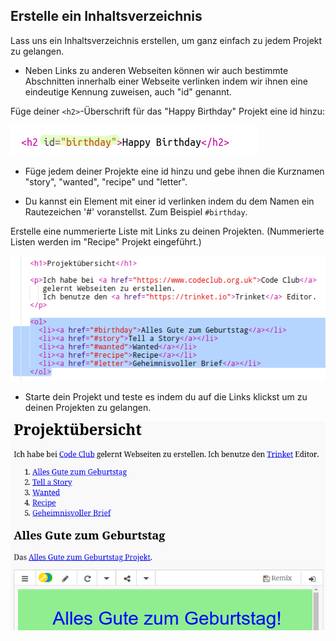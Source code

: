 ## Erstelle ein Inhaltsverzeichnis

Lass uns ein Inhaltsverzeichnis erstellen, um ganz einfach zu jedem Projekt zu gelangen.

+ Neben Links zu anderen Webseiten können wir auch bestimmte Abschnitten innerhalb einer Webseite verlinken indem wir ihnen eine eindeutige Kennung zuweisen, auch "id" genannt. 

Füge deiner `<h2>`-Überschrift für das "Happy Birthday" Projekt eine id hinzu:

![screenshot](images/showcase-id.png)

+ Füge jedem deiner Projekte eine id hinzu und gebe ihnen die Kurznamen "story", "wanted", "recipe" und "letter".

+ Du kannst ein Element mit einer id verlinken indem du dem Namen ein Rautezeichen '#' voranstellst. Zum Beispiel `#birthday`.

Erstelle eine nummerierte Liste mit Links zu deinen Projekten. (Nummerierte Listen werden im "Recipe" Projekt eingeführt.)

![Screenshot](images/showcase-list.png)

+ Starte dein Projekt und teste es indem du auf die Links klickst um zu deinen Projekten zu gelangen. 

![Screenshot](images/showcase-list-output.png)